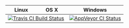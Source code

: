 
<table>
  <thead>
    <tr>
      <th>Linux</th>
      <th>OS X</th>
      <th>Windows</th>
    </tr>
  </thead>
  <tbody>
    <tr>
      <td colspan="2" align="center">
        <a href="https://travis-ci.org/c37-cnc/c37-controller"><img src="https://travis-ci.org/c37-cnc/c37-controller.svg?branch=master" alt="Travis CI Build Status"></a>
      </td>
      <td align="center">
        <a href="https://ci.appveyor.com/project/CiroCesarMaciel/c37-controller"><img src="https://ci.appveyor.com/api/projects/status/j8qi85qn88vfhvsv?svg=true" alt="AppVeyor CI Status"></a>
      </td>
    </tr>
  </tbody>
</table>